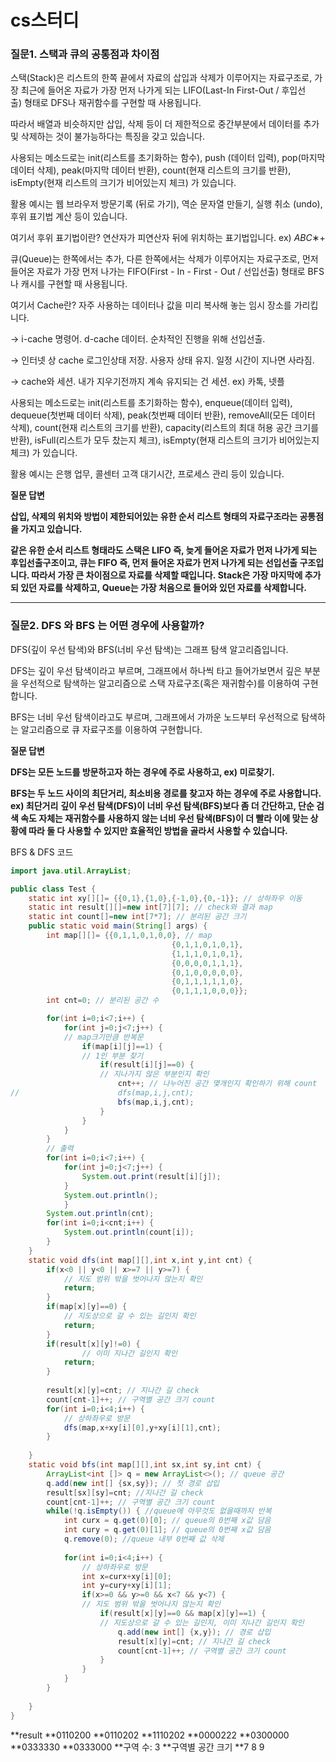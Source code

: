 # cs스터디

### 질문1. 스택과 큐의 공통점과 차이점

스택(Stack)은 리스트의 한쪽 끝에서 자료의 삽입과 삭제가 이루어지는 자료구조로, 가장 최근에 들어온 자료가 가장 먼저 나가게 되는 LIFO(Last-In First-Out / 후입선출) 형태로 DFS나 재귀함수를 구현할 때 사용됩니다.

따라서 배열과 비슷하지만 삽입, 삭제 등이 더 제한적으로 중간부분에서 데이터를 추가 및 삭제하는 것이 불가능하다는 특징을 갖고 있습니다.

사용되는 메소드로는 init(리스트를 초기화하는 함수), push (데이터 입력), pop(마지막 데이터 삭제), peak(마지막 데이터 반환), count(현재 리스트의 크기를 반환), isEmpty(현재 리스트의 크기가 비어있는지 체크) 가 있습니다.

활용 예시는 웹 브라우저 방문기록 (뒤로 가기), 역순 문자열 만들기, 실행 취소 (undo), 후위 표기법 계산 등이 있습니다.

여기서 후위 표기법이란? 연산자가 피연산자 뒤에 위치하는 표기법입니다. ex) *ABC*∗+

큐(Queue)는 한쪽에서는 추가, 다른 한쪽에서는 삭제가 이루어지는 자료구조로, 먼저 들어온 자료가 가장 먼저 나가는 FIFO(First - In - First - Out / 선입선출) 형태로 BFS나 캐시를 구현할 때 사용됩니다.

여기서 Cache란? 자주 사용하는 데이터나 값을 미리 복사해 놓는 임시 장소를 가리킵니다.

→ i-cache 명령어. d-cache 데이터. 순차적인 진행을 위해 선입선출.

→ 인터넷 상 cache 로그인상태 저장. 사용자 상태 유지. 일정 시간이 지나면 사라짐.

→ cache와 세션. 내가 지우기전까지 계속 유지되는 건 세션.  ex) 카톡, 넷플

사용되는 메소드로는 init(리스트를 초기화하는 함수), enqueue(데이터 입력), dequeue(첫번째 데이터 삭제), peak(첫번째 데이터 반환), removeAll(모든 데이터 삭제), count(현재 리스트의 크기를 반환), capacity(리스트의 최대 허용 공간 크기를 반환), isFull(리스트가 모두 찼는지 체크), isEmpty(현재 리스트의 크기가 비어있는지 체크) 가 있습니다.

활용 예시는 은행 업무, 콜센터 고객 대기시간, 프로세스 관리 등이 있습니다.

**질문 답변**

**삽입, 삭제의 위치와 방법이 제한되어있는 유한 순서 리스트 형태의 자료구조라는 공통점을 가지고 있습니다.**

**같은 유한 순서 리스트 형태라도 스택은 LIFO 즉, 늦게 들어온 자료가 먼저 나가게 되는 후입선출구조이고, 큐는 FIFO 즉, 먼저 들어온 자료가 먼저 나가게 되는 선입선출 구조입니다. 따라서 가장 큰 차이점으로 자료를 삭제할 때입니다. Stack은 가장 마지막에 추가되 있던 자료를 삭제하고, Queue는 가장 처음으로 들어와 있던 자료를 삭제합니다.**

---

### 질문2. DFS 와 BFS 는 어떤 경우에 사용할까?

DFS(깊이 우선 탐색)와 BFS(너비 우선 탐색)는 그래프 탐색 알고리즘입니다. 

DFS는 깊이 우선 탐색이라고 부르며, 그래프에서 하나씩 타고 들어가보면서 깊은 부분을 우선적으로 탐색하는 알고리즘으로 스택 자료구조(혹은 재귀함수)를 이용하여 구현합니다.

BFS는 너비 우선 탐색이라고도 부르며, 그래프에서 가까운 노드부터 우선적으로 탐색하는 알고리즘으로 큐 자료구조를 이용하여 구현합니다.

**질문 답변**

**DFS는 모든 노드를 방문하고자 하는 경우에 주로 사용하고, ex) 미로찾기.** 

**BFS는 두 노드 사이의 최단거리, 최소비용 경로를 찾고자 하는 경우에 주로 사용합니다. ex) 최단거리**
**깊이 우선 탐색(DFS)이 너비 우선 탐색(BFS)보다 좀 더 간단하고, 단순 검색 속도 자체는 재귀함수를 사용하지 않는 너비 우선 탐색(BFS)이 더 빨라 이에 맞는 상황에 따라 둘 다 사용할 수 있지만 효율적인 방법을 골라서 사용할 수 있습니다.** 

BFS & DFS 코드

```java
import java.util.ArrayList;

public class Test {
	static int xy[][]= {{0,1},{1,0},{-1,0},{0,-1}}; // 상하좌우 이동
	static int result[][]=new int[7][7]; // check와 결과 map
	static int count[]=new int[7*7]; // 분리된 공간 크기
	public static void main(String[] args) {
		int map[][]= {{0,1,1,0,1,0,0}, // map 
									{0,1,1,0,1,0,1},
									{1,1,1,0,1,0,1},
									{0,0,0,0,1,1,1},
									{0,1,0,0,0,0,0},
									{0,1,1,1,1,1,0},
									{0,1,1,1,0,0,0}};
		int cnt=0; // 분리된 공간 수

		for(int i=0;i<7;i++) {
			for(int j=0;j<7;j++) {
			// map크기만큼 반복문
				if(map[i][j]==1) {
				// 1인 부분 찾기
					if(result[i][j]==0) {
					// 지나가지 않은 부분인지 확인
						cnt++; // 나누어진 공간 몇개인지 확인하기 위해 count
//						dfs(map,i,j,cnt);
						bfs(map,i,j,cnt);
					}
				}
			}
		}
		// 출력
		for(int i=0;i<7;i++) {
			for(int j=0;j<7;j++) {
				System.out.print(result[i][j]);
			}
			System.out.println();
			}
		System.out.println(cnt);
		for(int i=0;i<cnt;i++) {
			System.out.println(count[i]);
		}
	}
	static void dfs(int map[][],int x,int y,int cnt) {
		if(x<0 || y<0 || x>=7 || y>=7) {
			// 지도 범위 밖을 벗어나지 않는지 확인
			return;
		}
		if(map[x][y]==0) {
			// 지도상으로 갈 수 있는 길인지 확인
			return;
		}
		if(result[x][y]!=0) {
				// 이미 지나간 길인지 확인
			return;
		}
		
		result[x][y]=cnt; // 지나간 길 check
		count[cnt-1]++; // 구역별 공간 크기 count
		for(int i=0;i<4;i++) {
			// 상하좌우로 방문
			dfs(map,x+xy[i][0],y+xy[i][1],cnt);
		}
		
	}
	static void bfs(int map[][],int sx,int sy,int cnt) {
		ArrayList<int []> q = new ArrayList<>(); // queue 공간
		q.add(new int[] {sx,sy}); // 첫 경로 삽입
		result[sx][sy]=cnt; //지나간 길 check
		count[cnt-1]++; // 구역별 공간 크기 count
		while(!q.isEmpty()) { //queue에 아무것도 없을때까지 반복
			int curx = q.get(0)[0]; // queue의 0번째 x값 담음
			int cury = q.get(0)[1]; // queue의 0번째 x값 담음
			q.remove(0); //queue 내부 0번째 값 삭제
			
			for(int i=0;i<4;i++) {
				// 상하좌우로 방문
				int x=curx+xy[i][0];
				int y=cury+xy[i][1];
				if(x>=0 && y>=0 && x<7 && y<7) {
				// 지도 범위 밖을 벗어나지 않는지 확인
					if(result[x][y]==0 && map[x][y]==1) {
					// 지도상으로 갈 수 있는 길인지, 이미 지나간 길인지 확인
						q.add(new int[] {x,y}); // 경로 삽입
						result[x][y]=cnt; // 지나간 길 check
						count[cnt-1]++; // 구역별 공간 크기 count
					}
				}
			}
		}
		
	}
}
```

**result
**0110200
**0110202
**1110202
**0000222
**0300000
**0333330
**0333000
**구역 수: 3 
**구역별 공간 크기
**7 8 9
